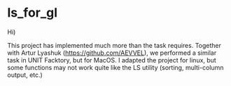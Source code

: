 # ls_for_gl

Hi)

This project has implemented much more than the task requires.
Together with Artur Lyashuk (https://github.com/AEVVEL), 
we performed a similar task in UNIT Facktory, but for MacOS. 
I adapted the project for linux, 
but some functions may not work quite like 
the LS utility (sorting, multi-column output, etc.)

